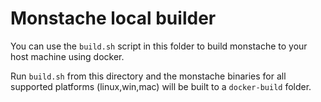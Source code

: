 # Monstache local builder

You can use the `build.sh` script in this folder to build monstache to your host machine using docker.

Run `build.sh` from this directory and the monstache binaries for all supported platforms (linux,win,mac)
will be built to a `docker-build` folder.
